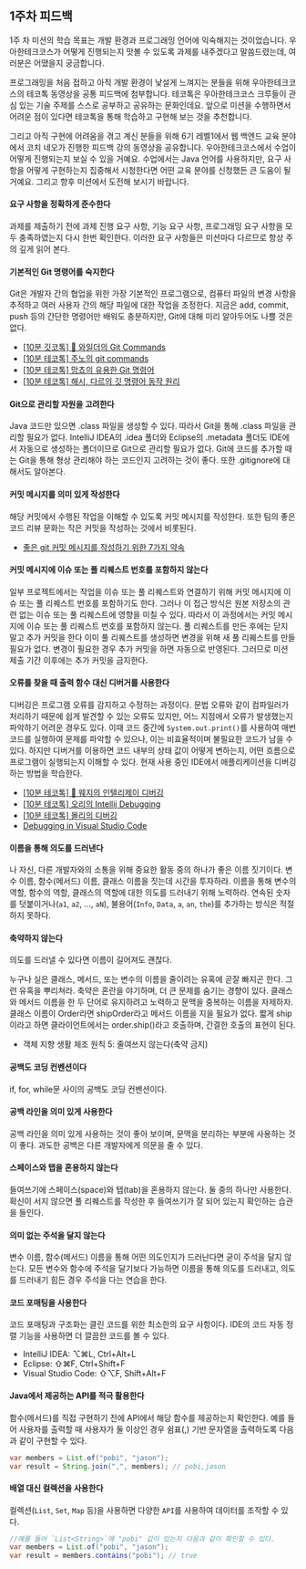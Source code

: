 ## 1주차 피드백
1주 차 미션의 학습 목표는 개발 환경과 프로그래밍 언어에 익숙해지는 것이었습니다.
우아한테크코스가 어떻게 진행되는지 맛볼 수 있도록 과제를 내주겠다고 말씀드렸는데, 여러분은 어땠을지 궁금합니다.

프로그래밍을 처음 접하고 아직 개발 환경이 낯설게 느껴지는 분들을 위해 우아한테크코스의 테코톡 동영상을 공통 피드백에 첨부합니다.
테코톡은 우아한테크코스 크루들이 관심 있는 기술 주제를 스스로 공부하고 공유하는 문화인데요.
앞으로 미션을 수행하면서 어려운 점이 있다면 테코톡을 통해 학습하고 구현해 보는 것을 추천합니다.

그리고 아직 구현에 어려움을 겪고 계신 분들을 위해 6기 레벨1에서 웹 백엔드 교육 분야에서 코치 네오가 진행한 피드백 강의 동영상을 공유합니다.
우아한테크코스에서 수업이 어떻게 진행되는지 보실 수 있을 거예요.
수업에서는 Java 언어를 사용하지만, 요구 사항을 어떻게 구현하는지 집중해서 시청한다면 어떤 교육 분야를 신청했든 큰 도움이 될 거예요.
그리고 향후 미션에서 도전해 보시기 바랍니다.

#### 요구 사항을 정확하게 준수한다

과제를 제출하기 전에 과제 진행 요구 사항, 기능 요구 사항, 프로그래밍 요구 사항을 모두 충족하였는지 다시 한번 확인한다.
이러한 요구 사항들은 미션마다 다르므로 항상 주의 깊게 읽어 본다.

#### 기본적인 Git 명령어를 숙지한다

Git은 개발자 간의 협업을 위한 가장 기본적인 프로그램으로,
컴퓨터 파일의 변경 사항을 추적하고 여러 사용자 간의 해당 파일에 대한 작업을 조정한다.
지금은 add, commit, push 등의 간단한 명령어만 배워도 충분하지만, Git에 대해 미리 알아두어도 나쁠 것은 없다.

- [[10분 깃코톡] 🎲 와일더의 Git Commands](https://youtu.be/JsRD2AWxxFg)
- [[10분 테코톡] 주노의 git commands](https://youtu.be/6hdr9PI-3Mg)
- [[10분 테코톡] 망쵸의 유용한 Git 명령어](https://youtu.be/jXtUUm92RiQ)
- [[10분 테코톡] 해시, 다르의 깃 명령어 동작 원리](https://youtu.be/N4hIR6XDKQo)

#### Git으로 관리할 자원을 고려한다

Java 코드만 있으면 .class 파일을 생성할 수 있다. 따라서 Git을 통해 .class 파일을 관리할 필요가 없다.
IntelliJ IDEA의 .idea 폴더와 Eclipse의 .metadata 폴더도 IDE에서 자동으로 생성하는 폴더이므로 Git으로 관리할 필요가 없다.
Git에 코드를 추가할 때는 Git을 통해 형상 관리해야 하는 코드인지 고려하는 것이 좋다. 또한 .gitignore에 대해서도 알아본다.

#### 커밋 메시지를 의미 있게 작성한다

해당 커밋에서 수행된 작업을 이해할 수 있도록 커밋 메시지를 작성한다.
또한 팀의 좋은 코드 리뷰 문화는 작은 커밋을 작성하는 것에서 비롯된다.

- [좋은 git 커밋 메시지를 작성하기 위한 7가지 약속](https://meetup.toast.com/posts/106)

#### 커밋 메시지에 이슈 또는 풀 리퀘스트 번호를 포함하지 않는다

일부 프로젝트에서는 작업을 이슈 또는 풀 리퀘스트와 연결하기 위해 커밋 메시지에 이슈 또는 풀 리퀘스트 번호를 포함하기도 한다.
그러나 이 접근 방식은 원본 저장소의 관련 없는 이슈 또는 풀 리퀘스트에 영향을 미칠
수 있다. 따라서 이 과정에서는 커밋 메시지에 이슈 또는 풀 리퀘스트 번호를 포함하지 않는다.
풀 리퀘스트를 만든 후에는 닫지 말고 추가 커밋을 한다
이미 풀 리퀘스트를 생성하면 변경을 위해 새 풀 리퀘스트를 만들 필요가 없다.
변경이 필요한 경우 추가 커밋을 하면 자동으로 반영된다. 그러므로 미션 제출 기간 이후에는 추가 커밋을 금지한다.

#### 오류를 찾을 때 출력 함수 대신 디버거를 사용한다

디버깅은 프로그램 오류를 감지하고 수정하는 과정이다.
문법 오류와 같이 컴파일러가 처리하기 때문에 쉽게 발견할 수 있는 오류도 있지만,
어느 지점에서 오류가 발생했는지 파악하기 어려운 경우도 있다.
이때 코드 중간에 `System.out.print()`를 사용하여 매번 코드를 실행하여 문제를 파악할 수 있으나,
이는 비효율적이며 불필요한 코드가 남을 수 있다.
하지만 디버거를 이용하면 코드 내부의 상태 값이 어떻게 변하는지,
어떤 흐름으로 프로그램이 실행되는지 이해할 수 있다.
현재 사용 중인 IDE에서 애플리케이션을 디버깅하는 방법을 학습한다.

- [[10분 테코톡] 🍟 웨지의 인텔리제이 디버깅](https://youtu.be/gkutTlwi70s)
- [[10분 테코톡] 오리의 Intellij Debugging](https://youtu.be/JSVvhwwOvAY)
- [[10분 테코톡] 몰리의 디버깅](https://youtu.be/leIwlemLWNc)
- [Debugging in Visual Studio Code](https://code.visualstudio.com/docs/editor/debugging)

#### 이름을 통해 의도를 드러낸다

나 자신, 다른 개발자와의 소통을 위해 중요한 활동 중의 하나가 좋은 이름 짓기이다.
변수 이름, 함수(메서드) 이름, 클래스 이름을 짓는데 시간을 투자하라.
이름을 통해 변수의 역할, 함수의 역할, 클래스의 역할에 대한 의도를 드러내기 위해 노력하라.
연속된 숫자를 덧붙이거나(`a1`, `a2`, ..., `aN`), 불용어(`Info`, `Data`, `a`, `an`, `the`)를 추가하는 방식은 적절하지 못하다.

#### 축약하지 않는다

의도를 드러낼 수 있다면 이름이 길어져도 괜찮다.

누구나 실은 클래스, 메서드, 또는 변수의 이름을 줄이려는 유혹에 곧잘 빠지곤 한다.
그런 유혹을 뿌리쳐라. 축약은 혼란을 야기하며, 더 큰 문제를 숨기는 경향이 있다.
클래스와 메서드 이름을 한 두 단어로 유지하려고 노력하고 문맥을 중복하는 이름을 자제하자.
클래스 이름이 Order라면 shipOrder라고 메서드 이름을 지을 필요가 없다.
짧게 ship이라고 하면 클라이언트에서는 order.ship()라고 호출하며, 간결한 호출의 표현이 된다.

- 객체 지향 생활 체조 원칙 5: 줄여쓰지 않는다(축약 금지)

#### 공백도 코딩 컨벤션이다

if, for, while문 사이의 공백도 코딩 컨벤션이다.

#### 공백 라인을 의미 있게 사용한다

공백 라인을 의미 있게 사용하는 것이 좋아 보이며, 문맥을 분리하는 부분에 사용하는 것이 좋다.
과도한 공백은 다른 개발자에게 의문을 줄 수 있다.

#### 스페이스와 탭을 혼용하지 않는다

들여쓰기에 스페이스(space)와 탭(tab)을 혼용하지 않는다. 둘 중의 하나만 사용한다.
확신이 서지 않으면 풀 리퀘스트를 작성한 후 들여쓰기가 잘 되어 있는지 확인하는 습관을 들인다.

#### 의미 없는 주석을 달지 않는다

변수 이름, 함수(메서드) 이름을 통해 어떤 의도인지가 드러난다면 굳이 주석을 달지 않는다.
모든 변수와 함수에 주석을 달기보다 가능하면 이름을 통해 의도를 드러내고,
의도를 드러내기 힘든 경우 주석을 다는 연습을 한다.

#### 코드 포매팅을 사용한다

코드 포매팅과 구조화는 클린 코드를 위한 최소한의 요구 사항이다.
IDE의 코드 자동 정렬 기능을 사용하면 더 깔끔한 코드를 볼 수 있다.

- IntelliJ IDEA: ⌥⌘L, Ctrl+Alt+L
- Eclipse: ⇧⌘F, Ctrl+Shift+F
- Visual Studio Code: ⇧⌥F, Shift+Alt+F

#### Java에서 제공하는 API를 적극 활용한다

함수(메서드)를 직접 구현하기 전에 API에서 해당 함수를 제공하는지 확인한다.
예를 들어 사용자를 출력할 때 사용자가 둘 이상인 경우 쉼표(,) 기반 문자열을 출력하도록 다음과 같이 구현할 수 있다.

```Java
var members = List.of("pobi", "jason");
var result = String.join(",", members); // pobi,jason
```

#### 배열 대신 컬렉션을 사용한다

컬렉션(`List`, `Set`, `Map` 등)을 사용하면 다양한 `API`를 사용하여 데이터를 조작할 수 있다.

```Java
//예를 들어 `List<String>`에 "pobi" 값이 있는지 다음과 같이 확인할 수 있다.
var members = List.of("pobi", "jason");
var result = members.contains("pobi"); // true
```